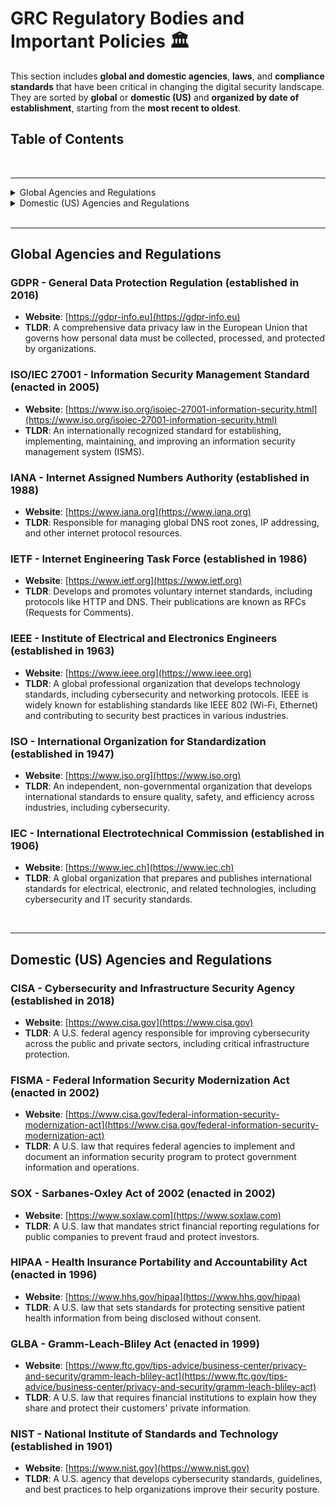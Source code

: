 # GRC Regulatory Bodies and Important Policies 🏛️  

This section includes **global and domestic agencies**, **laws**, and **compliance standards** that have been critical in changing the digital security landscape. They are sorted by **global** or **domestic (US)** and **organized by date of establishment**, starting from the **most recent to oldest**.

## Table of Contents

<br>

---

<details>
  <summary>Global Agencies and Regulations</summary>

- [GDPR - General Data Protection Regulation (2016)](#gdpr---general-data-protection-regulation-established-in-2016)
- [ISO/IEC 27001 - Information Security Management Standard (2005)](#isoiec-27001---information-security-management-standard-enacted-in-2005)
- [IANA - Internet Assigned Numbers Authority (1988)](#iana---internet-assigned-numbers-authority-established-in-1988)
- [IETF - Internet Engineering Task Force (1986)](#ietf---internet-engineering-task-force-established-in-1986)
- [ISO - International Organization for Standardization (1947)](#iso---international-organization-for-standardization-established-in-1947)
- [IEC - International Electrotechnical Commission (1906)](#iec---international-electrotechnical-commission-established-in-1906)

</details>

<details>
  <summary>Domestic (US) Agencies and Regulations</summary>

- [CISA - Cybersecurity and Infrastructure Security Agency (2018)](#cisa---cybersecurity-and-infrastructure-security-agency-established-in-2018)
- [FISMA - Federal Information Security Modernization Act (2002)](#fisma---federal-information-security-modernization-act-enacted-in-2002)
- [SOX - Sarbanes-Oxley Act of 2002 (2002)](#sox---sarbanes-oxley-act-of-2002-enacted-in-2002)
- [HIPAA - Health Insurance Portability and Accountability Act (1996)](#hipaa---health-insurance-portability-and-accountability-act-enacted-in-1996)
- [GLBA - Gramm-Leach-Bliley Act (1999)](#glba---gramm-leach-bliley-act-enacted-in-1999)
- [NIST - National Institute of Standards and Technology (1901)](#nist---national-institute-of-standards-and-technology-established-in-1901)

</details>

<br>

---

## Global Agencies and Regulations

### GDPR - General Data Protection Regulation (established in 2016)  
- **Website**: [https://gdpr-info.eu](https://gdpr-info.eu)  
- **TLDR**: A comprehensive data privacy law in the European Union that governs how personal data must be collected, processed, and protected by organizations.

### ISO/IEC 27001 - Information Security Management Standard (enacted in 2005)  
- **Website**: [https://www.iso.org/isoiec-27001-information-security.html](https://www.iso.org/isoiec-27001-information-security.html)  
- **TLDR**: An internationally recognized standard for establishing, implementing, maintaining, and improving an information security management system (ISMS).

### IANA - Internet Assigned Numbers Authority (established in 1988)  
- **Website**: [https://www.iana.org](https://www.iana.org)  
- **TLDR**: Responsible for managing global DNS root zones, IP addressing, and other internet protocol resources.

### IETF - Internet Engineering Task Force (established in 1986)  
- **Website**: [https://www.ietf.org](https://www.ietf.org)  
- **TLDR**: Develops and promotes voluntary internet standards, including protocols like HTTP and DNS. Their publications are known as RFCs (Requests for Comments).

### IEEE - Institute of Electrical and Electronics Engineers (established in 1963)  
- **Website**: [https://www.ieee.org](https://www.ieee.org)  
- **TLDR**: A global professional organization that develops technology standards, including cybersecurity and networking protocols. IEEE is widely known for establishing standards like IEEE 802 (Wi-Fi, Ethernet) and contributing to security best practices in various industries.

### ISO - International Organization for Standardization (established in 1947)  
- **Website**: [https://www.iso.org](https://www.iso.org)  
- **TLDR**: An independent, non-governmental organization that develops international standards to ensure quality, safety, and efficiency across industries, including cybersecurity.
  
### IEC - International Electrotechnical Commission (established in 1906)  
- **Website**: [https://www.iec.ch](https://www.iec.ch)  
- **TLDR**: A global organization that prepares and publishes international standards for electrical, electronic, and related technologies, including cybersecurity and IT security standards.
  
<br>

---

## Domestic (US) Agencies and Regulations 

### CISA - Cybersecurity and Infrastructure Security Agency (established in 2018)  
- **Website**: [https://www.cisa.gov](https://www.cisa.gov)  
- **TLDR**: A U.S. federal agency responsible for improving cybersecurity across the public and private sectors, including critical infrastructure protection.

### FISMA - Federal Information Security Modernization Act (enacted in 2002)  
- **Website**: [https://www.cisa.gov/federal-information-security-modernization-act](https://www.cisa.gov/federal-information-security-modernization-act)  
- **TLDR**: A U.S. law that requires federal agencies to implement and document an information security program to protect government information and operations.

### SOX - Sarbanes-Oxley Act of 2002 (enacted in 2002)  
- **Website**: [https://www.soxlaw.com](https://www.soxlaw.com)  
- **TLDR**: A U.S. law that mandates strict financial reporting regulations for public companies to prevent fraud and protect investors.

### HIPAA - Health Insurance Portability and Accountability Act (enacted in 1996)  
- **Website**: [https://www.hhs.gov/hipaa](https://www.hhs.gov/hipaa)  
- **TLDR**: A U.S. law that sets standards for protecting sensitive patient health information from being disclosed without consent.

### GLBA - Gramm-Leach-Bliley Act (enacted in 1999)  
- **Website**: [https://www.ftc.gov/tips-advice/business-center/privacy-and-security/gramm-leach-bliley-act](https://www.ftc.gov/tips-advice/business-center/privacy-and-security/gramm-leach-bliley-act)  
- **TLDR**: A U.S. law that requires financial institutions to explain how they share and protect their customers' private information.

### NIST - National Institute of Standards and Technology (established in 1901)  
- **Website**: [https://www.nist.gov](https://www.nist.gov)  
- **TLDR**: A U.S. agency that develops cybersecurity standards, guidelines, and best practices to help organizations improve their security posture.
